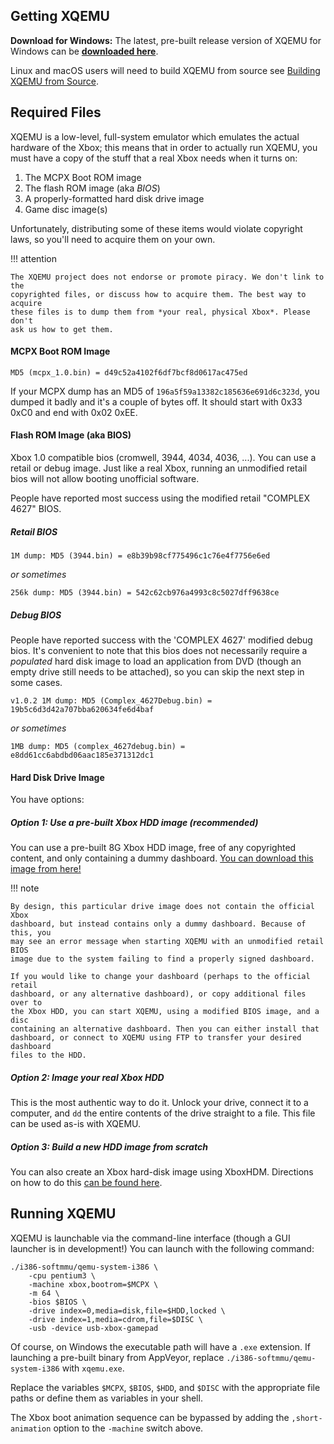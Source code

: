 Getting XQEMU
-------------
**Download for Windows:** The latest, pre-built release version of XQEMU for Windows can be [**downloaded here**](https://ci.appveyor.com/api/projects/xqemu-bot/xqemu/artifacts/xqemu.zip?branch=master&job=Environment:%20MSYS2_ARCH=x86_64,%20MSYSTEM=MINGW64;%20Configuration:%20Release&pr=false).

Linux and macOS users will need to build XQEMU from source see [Building XQEMU from Source](developers/building.md).

Required Files
--------------
XQEMU is a low-level, full-system emulator which emulates the actual hardware of
the Xbox; this means that in order to actually run XQEMU, you must have a copy
of the stuff that a real Xbox needs when it turns on:

1. The MCPX Boot ROM image
2. The flash ROM image (aka *BIOS*)
3. A properly-formatted hard disk drive image
4. Game disc image(s)

Unfortunately, distributing some of these items would violate copyright laws, so
you'll need to acquire them on your own.

!!! attention

    The XQEMU project does not endorse or promote piracy. We don't link to the
    copyrighted files, or discuss how to acquire them. The best way to acquire
    these files is to dump them from *your real, physical Xbox*. Please don't
    ask us how to get them.

#### MCPX Boot ROM Image

    MD5 (mcpx_1.0.bin) = d49c52a4102f6df7bcf8d0617ac475ed

If your MCPX dump has an MD5 of `196a5f59a13382c185636e691d6c323d`, you dumped
it badly and it's a couple of bytes off. It should start with 0x33 0xC0 and end
with 0x02 0xEE.

#### Flash ROM Image (aka BIOS)

Xbox 1.0 compatible bios (cromwell, 3944, 4034, 4036, ...). You can use a retail
or debug image. Just like a real Xbox, running an unmodified retail bios will
not allow booting unofficial software.

People have reported most success using the modified retail "COMPLEX 4627" BIOS.

##### Retail BIOS

    1M dump: MD5 (3944.bin) = e8b39b98cf775496c1c76e4f7756e6ed

_or sometimes_

    256k dump: MD5 (3944.bin) = 542c62cb976a4993c8c5027dff9638ce

##### Debug BIOS

People have reported success with the 'COMPLEX 4627' modified debug bios. It's
convenient to note that this bios does not necessarily require a _populated_
hard disk image to load an application from DVD (though an empty drive still
needs to be attached), so you can skip the next step in some cases.

    v1.0.2 1M dump: MD5 (Complex_4627Debug.bin) = 19b5c6d3d42a707bba620634fe6d4baf

_or sometimes_

    1MB dump: MD5 (complex_4627debug.bin) = e8dd61cc6abdbd06aac185e371312dc1

#### Hard Disk Drive Image

You have options:

##### Option 1: Use a pre-built Xbox HDD image (recommended)

You can use a pre-built 8G Xbox HDD image, free of any copyrighted content, and
only containing a dummy dashboard. [You can download this image from
here!](https://github.com/xqemu/xqemu-hdd-image/releases)

!!! note

    By design, this particular drive image does not contain the official Xbox
    dashboard, but instead contains only a dummy dashboard. Because of this, you
    may see an error message when starting XQEMU with an unmodified retail BIOS
    image due to the system failing to find a properly signed dashboard.

    If you would like to change your dashboard (perhaps to the official retail
    dashboard, or any alternative dashboard), or copy additional files over to
    the Xbox HDD, you can start XQEMU, using a modified BIOS image, and a disc
    containing an alternative dashboard. Then you can either install that
    dashboard, or connect to XQEMU using FTP to transfer your desired dashboard
    files to the HDD.

##### Option 2: Image your real Xbox HDD

This is the most authentic way to do it. Unlock your drive, connect it to a
computer, and `dd` the entire contents of the drive straight to a file. This
file can be used as-is with XQEMU.

##### Option 3: Build a new HDD image from scratch

You can also create an Xbox hard-disk image using XboxHDM. Directions on how
to do this [can be found here](https://github.com/xqemu/xqemu-hdd-image).

Running XQEMU
-------------

XQEMU is launchable via the command-line interface (though a GUI launcher is in
development!) You can launch with the following command:

    ./i386-softmmu/qemu-system-i386 \
        -cpu pentium3 \
        -machine xbox,bootrom=$MCPX \
        -m 64 \
        -bios $BIOS \
        -drive index=0,media=disk,file=$HDD,locked \
        -drive index=1,media=cdrom,file=$DISC \
        -usb -device usb-xbox-gamepad

Of course, on Windows the executable path will have a `.exe` extension. If launching
a pre-built binary from AppVeyor, replace `./i386-softmmu/qemu-system-i386` with
`xqemu.exe`.

Replace the variables `$MCPX`, `$BIOS`, `$HDD`, and `$DISC` with the appropriate
file paths or define them as variables in your shell.

The Xbox boot animation sequence can be bypassed by adding the
`,short-animation` option to the `-machine` switch above.
